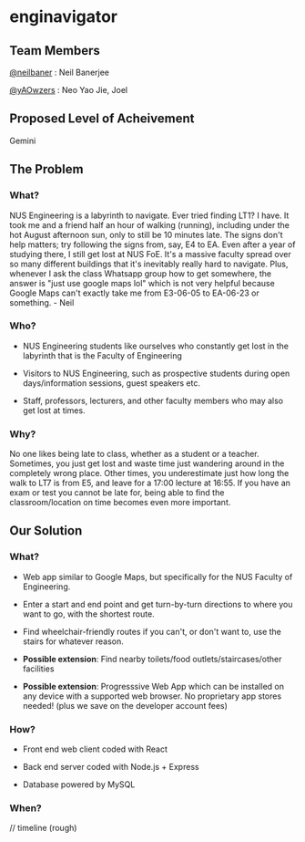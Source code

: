 # enginavigator
 
 ## Team Members

 [@neilbaner](https://github.com/neilbaner) : Neil Banerjee

 [@yAOwzers](https://github.com/yAOwzers) : Neo Yao Jie, Joel

 ## Proposed Level of Acheivement 

 Gemini

 ## The Problem

 ### What?

NUS Engineering is a labyrinth to navigate. Ever tried finding LT1? I have. It took me and a friend half an hour of walking (running), including under the hot August afternoon sun, only to still be 10 minutes late. The signs don't help matters; try following the signs from, say, E4 to EA. Even after a year of studying there, I still get lost at NUS FoE. It's a massive faculty spread over so many different buildings that it's inevitably really hard to navigate. Plus, whenever I ask the class Whatsapp group how to get somewhere, the answer is "just use google maps lol" which is not very helpful because Google Maps can't exactly take me from E3-06-05 to EA-06-23 or something. - Neil

 ### Who?

* NUS Engineering students like ourselves who constantly get lost in the labyrinth that is the Faculty of Engineering

* Visitors to NUS Engineering, such as prospective students during open days/information sessions, guest speakers etc.

* Staff, professors, lecturers, and other faculty members who may also get lost at times. 

 ### Why?

No one likes being late to class, whether as a student or a teacher. Sometimes, you just get lost and waste time just wandering around in the completely wrong place. Other times, you underestimate just how long the walk to LT7 is from E5, and leave for a 17:00 lecture at 16:55. If you have an exam or test you cannot be late for, being able to find the classroom/location on time becomes even more important. 


 ## Our Solution

 ### What?

* Web app similar to Google Maps, but specifically for the NUS Faculty of Engineering. 

* Enter a start and end point and get turn-by-turn directions to where you want to go, with the shortest route.

* Find wheelchair-friendly routes if you can't, or don't want to, use the stairs for whatever reason. 

* **Possible extension**: Find nearby toilets/food outlets/staircases/other facilities

* **Possible extension**: Progresssive Web App which can be installed on any device with a supported web browser. No proprietary app stores needed! (plus we save on the developer account fees)

 ### How?

* Front end web client coded with React

* Back end server coded with Node.js + Express

* Database powered by MySQL

 ### When?

 // timeline (rough)

